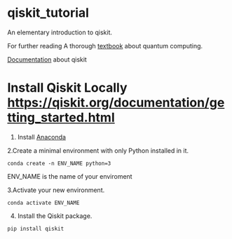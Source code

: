 # qiskit_tutorial

An elementary introduction to qiskit.


For further reading
A thorough [textbook][textbook] about quantum computing.

[Documentation][documentation] about qiskit

# Install Qiskit Locally https://qiskit.org/documentation/getting_started.html

1. Install [Anaconda][anaconda]

2.Create a minimal environment with only Python installed in it.
```console
conda create -n ENV_NAME python=3
```
ENV_NAME is the name of your enviroment

3.Activate your new environment.
```console
conda activate ENV_NAME
```
4. Install the Qiskit package.
```console
pip install qiskit
```
[anaconda]:https://www.anaconda.com/products/individual
[textbook]:https://qiskit.org/textbook/preface.html 
[documentation]: https://qiskit.org/documentation/
